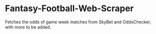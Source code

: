 # Fantasy-Football-Web-Scraper

Fetches the odds of game week matches from SkyBet and OddsChecker, with more to be added.
